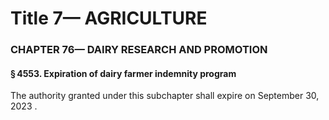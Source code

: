 
# Title 7— AGRICULTURE
### CHAPTER 76— DAIRY RESEARCH AND PROMOTION
#### § 4553. Expiration of dairy farmer indemnity program

The authority granted under this subchapter shall expire on September 30, 2023 .
